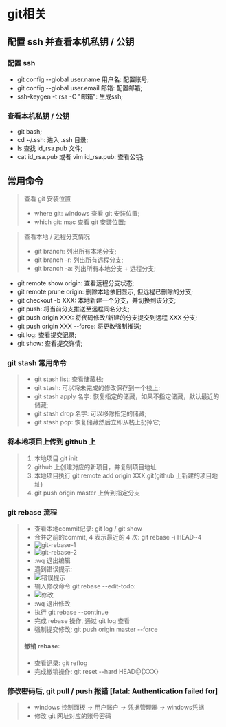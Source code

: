 # git相关
## 配置 ssh 并查看本机私钥 / 公钥
### 配置 ssh 
- git config --global user.name 用户名: 配置账号;
- git config --global user.email 邮箱: 配置邮箱;
- ssh-keygen -t rsa -C "邮箱": 生成ssh;

### 查看本机私钥 / 公钥
- git bash;
- cd ~/.ssh: 进入 .ssh 目录;
- ls 查找 id_rsa.pub 文件;
- cat id_rsa.pub 或者 vim id_rsa.pub: 查看公钥;

## 常用命令
> 查看 git 安装位置
> - where git: windows 查看 git 安装位置;
> - which git: mac 查看 git 安装位置;

> 查看本地 / 远程分支情况
> - git branch: 列出所有本地分支;
> - git branch -r: 列出所有远程分支;
> - git branch -a: 列出所有本地分支 + 远程分支;
- git remote show origin: 查看远程分支状态;
- git remote prune origin: 删除本地依旧显示, 但远程已删除的分支;
- git checkout -b XXX: 本地新建一个分支，并切换到该分支;
- git push: 将当前分支推送至远程同名分支;
- git push origin XXX: 将代码修改/新建的分支提交到远程 XXX 分支;
- git push origin XXX --force: 将更改强制推送;
- git log: 查看提交记录;
- git show: 查看提交详情;

### git stash 常用命令
> + git stash list: 查看储藏栈;
> + git stash: 可以将未完成的修改保存到一个栈上;
> + git stash apply 名字: 恢复指定的储藏，如果不指定储藏，默认最近的储藏;
> + git stash drop 名字: 可以移除指定的储藏;
> + git stash pop: 恢复储藏然后立即从栈上扔掉它;

### 将本地项目上传到 github 上
> 1. 本地项目 git init 
> 2. github 上创建对应的新项目，并复制项目地址
> 3. 本地项目执行 git remote add origin XXX.git(github 上新建的项目地址)
> 4. git push origin master 上传到指定分支

### git rebase 流程
> + 查看本地commit记录: git log / git show 
> + 合并之前的commit, 4 表示最近的 4 次: git rebase -i HEAD~4 
> + ![git-rebase-1](https://github.com/fangzezhang/Note/blob/main/static/image/%E5%91%BD%E4%BB%A4%E8%A1%8C/git%E7%9B%B8%E5%85%B3/git-rebase-1.png)
> + ![git-rebase-2](https://github.com/fangzezhang/Note/blob/main/static/image/%E5%91%BD%E4%BB%A4%E8%A1%8C/git%E7%9B%B8%E5%85%B3/git-rebase-2.png)
> + :wq 退出编辑
> + 遇到错误提示:
> + ![错误提示](https://github.com/fangzezhang/Note/blob/main/static/image/%E5%91%BD%E4%BB%A4%E8%A1%8C/git%E7%9B%B8%E5%85%B3/git-rebase-3.png)
> + 输入修改命令 git rebase --edit-todo:
> + ![修改](https://github.com/fangzezhang/Note/blob/main/static/image/%E5%91%BD%E4%BB%A4%E8%A1%8C/git%E7%9B%B8%E5%85%B3/git-rebase-4.png)
> + :wq 退出修改
> + 执行 git rebase --continue
> + 完成 rebase 操作, 通过 git log 查看
> + 强制提交修改: git push origin master --force
> #### 撤销 rebase:
> + 查看记录: git reflog 
> + 完成撤销操作: git reset --hard HEAD@{XXX}

### 修改密码后, git pull / push 报错 [fatal: Authentication failed for]
> + windows 控制面板 -> 用户账户 -> 凭据管理器 -> windows凭据
> + 修改 git 网址对应的账号密码
